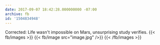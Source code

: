 ```yaml
---
date: 2017-09-07 18:42:28.000000000 -07:00
archive: fb
id: '1504834948'
---
```


Corrected: Life wasn't impossible on Mars, unsurprising study verifies.
{{< fb/images >}}
{{< fb/image src="image.jpg" />}}
{{< /fb/images >}}
